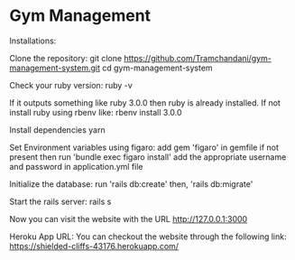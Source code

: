 # Gym Management

Installations:

Clone the repository:
  git clone https://github.com/Tramchandani/gym-management-system.git
  cd gym-management-system

Check your ruby version:
  ruby -v

  If it outputs something like ruby 3.0.0 then ruby is already installed. If not install ruby using rbenv like:
    rbenv install 3.0.0

Install dependencies
  yarn

Set Environment variables using figaro:
  add gem 'figaro' in gemfile if not present
  then run 'bundle exec figaro install'
  add the appropriate username and password in application.yml file

Initialize the database:
  run 'rails db:create'
  then, 'rails db:migrate'

Start the rails server:
  rails s

Now you can visit the website with the URL http://127.0.0.1:3000

Heroku App URL:
  You can checkout the website through the following link:
  https://shielded-cliffs-43176.herokuapp.com/

